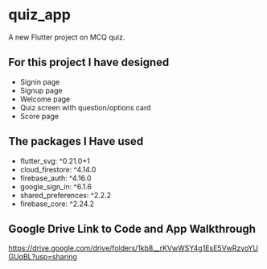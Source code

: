 # quiz_app

A new Flutter project on MCQ quiz.


## For this project I have designed 
- Signin page
- Signup page
- Welcome page
- Quiz screen with question/options card
- Score page

## The packages I Have used
- flutter_svg: ^0.21.0+1
- cloud_firestore: ^4.14.0
- firebase_auth: ^4.16.0
- google_sign_in: ^6.1.6
- shared_preferences: ^2.2.2
- firebase_core: ^2.24.2

## Google Drive Link to Code and App Walkthrough
https://drive.google.com/drive/folders/1kb8__rKVwWSY4g1EsE5VwRzvoYUGUqBL?usp=sharing